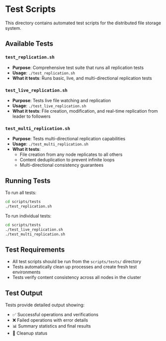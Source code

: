 # Test Scripts

This directory contains automated test scripts for the distributed file storage system.

## Available Tests

### `test_replication.sh`
- **Purpose**: Comprehensive test suite that runs all replication tests
- **Usage**: `./test_replication.sh`
- **What it tests**: Runs basic, live, and multi-directional replication tests

### `test_live_replication.sh`
- **Purpose**: Tests live file watching and replication
- **Usage**: `./test_live_replication.sh`
- **What it tests**: File creation, modification, and real-time replication from leader to followers

### `test_multi_replication.sh`
- **Purpose**: Tests multi-directional replication capabilities
- **Usage**: `./test_multi_replication.sh`
- **What it tests**: 
  - File creation from any node replicates to all others
  - Content deduplication to prevent infinite loops
  - Multi-directional consistency guarantees

## Running Tests

To run all tests:
```bash
cd scripts/tests
./test_replication.sh
```

To run individual tests:
```bash
cd scripts/tests
./test_live_replication.sh
./test_multi_replication.sh
```

## Test Requirements

- All test scripts should be run from the `scripts/tests/` directory
- Tests automatically clean up processes and create fresh test environments
- Tests verify content consistency across all nodes in the cluster

## Test Output

Tests provide detailed output showing:
- ✅ Successful operations and verifications
- ❌ Failed operations with error details
- 📊 Summary statistics and final results
- 🧹 Cleanup status 